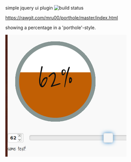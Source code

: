 simple jquery ui plugin  ![build status](https://travis-ci.org/mru00/porthole.svg)

https://rawgit.com/mru00/porthole/master/index.html

showing a percentage in a 'porthole'-style.

![screenshot](https://raw.githubusercontent.com/mru00/porthole/master/screenshot.png)
